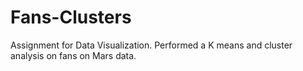 # Fans-Clusters

Assignment for Data Visualization. Performed a K means and cluster analysis on fans on Mars data.  
